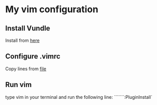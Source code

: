 # My vim configuration

## Install Vundle
Install from [here](https://github.com/VundleVim/Vundle.vim)

## Configure .vimrc
Copy lines from [file](.vimrc)

## Run vim
type vim in your terminal and run the following line: ```````:PluginInstall`
